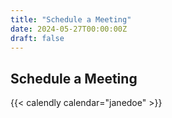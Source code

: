 ```yaml
---
title: "Schedule a Meeting"
date: 2024-05-27T00:00:00Z
draft: false
---
```


## Schedule a Meeting

{{< calendly calendar="janedoe" >}}
